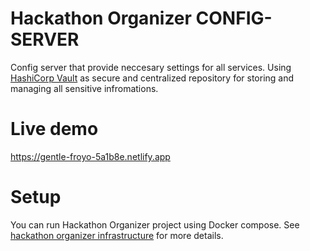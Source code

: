 # Hackathon Organizer CONFIG-SERVER

Config server that provide neccesary settings for all services. Using [HashiCorp Vault](https://www.vaultproject.io/) as secure and centralized repository for storing and managing all sensitive infromations.

# Live demo

https://gentle-froyo-5a1b8e.netlify.app

# Setup

You can run Hackathon Organizer project using Docker compose. See [hackathon organizer infrastructure](https://github.com/hackathon-organizer/infrastructure) for more details.
